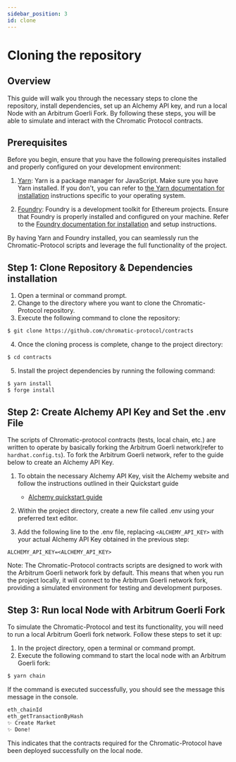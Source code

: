 ```yaml
---
sidebar_position: 3
id: clone
---
```


# Cloning the repository

## Overview

This guide will walk you through the necessary steps to clone the repository, install dependencies, set up an Alchemy API key, and run a local Node with an Arbitrum Goerli Fork. By following these steps, you will be able to simulate and interact with the Chromatic Protocol contracts.


## Prerequisites
Before you begin, ensure that you have the following prerequisites installed and properly configured on your development environment:

1. [Yarn](https://classic.yarnpkg.com/en/docs/install): Yarn is a package manager for JavaScript. Make sure you have Yarn installed. If you don't, you can refer to [the Yarn documentation for installation](https://classic.yarnpkg.com/en/docs/install) instructions specific to your operating system.

2. [Foundry](https://book.getfoundry.sh/getting-started/installation#installation): Foundry is a development toolkit for Ethereum projects. Ensure that Foundry is properly installed and configured on your machine. Refer to the [Foundry documentation for installation](https://book.getfoundry.sh/getting-started/installation#installation) and setup instructions.

By having Yarn and Foundry installed, you can seamlessly run the Chromatic-Protocol scripts and leverage the full functionality of the project.


## Step 1: Clone Repository & Dependencies installation
1. Open a terminal or command prompt.
2. Change to the directory where you want to clone the Chromatic-Protocol repository.
3. Execute the following command to clone the repository:

```bash
$ git clone https://github.com/chromatic-protocol/contracts
```

4. Once the cloning process is complete, change to the project directory:

```bash
$ cd contracts
```

5. Install the project dependencies by running the following command:

```bash
$ yarn install
$ forge install
```

## Step 2: Create Alchemy API Key and Set the .env File
The scripts of Chromatic-protocol contracts (tests, local chain, etc.) are written to operate by basically forking the Arbitrum Goerli network(refer to ```hardhat.config.ts```). To fork the Arbitrum Goerli network, refer to the guide below to create an Alchemy API Key.

1. To obtain the necessary Alchemy API Key, visit the Alchemy website and follow the instructions outlined in their Quickstart guide
    - [Alchemy quickstart guide](https://docs.alchemy.com/docs/alchemy-quickstart-guide#1key-create-an-alchemy-key)

2. Within the project directory, create a new file called .env using your preferred text editor.

3. Add the following line to the .env file, replacing `<ALCHEMY_API_KEY>` with your actual Alchemy API Key obtained in the previous step:


```
ALCHEMY_API_KEY=<ALCHEMY_API_KEY>
```

Note: The Chromatic-Protocol contracts scripts are designed to work with the Arbitrum Goerli network fork by default. This means that when you run the project locally, it will connect to the Arbitrum Goerli network fork, providing a simulated environment for testing and development purposes.

## Step 3: Run local Node with Arbitrum Goerli Fork

To simulate the Chromatic-Protocol and test its functionality, you will need to run a local Arbitrum Goerli fork network. Follow these steps to set it up:

1. In the project directory, open a terminal or command prompt.
2. Execute the following command to start the local node with an Arbitrum Goerli fork:

```bash
$ yarn chain
```

If the command is executed successfully, you should see the message this message in the console. 

```bash
eth_chainId
eth_getTransactionByHash
✨ Create Market
✨ Done!
```

This indicates that the contracts required for the Chromatic-Protocol have been deployed successfully on the local node.

